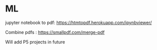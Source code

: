 # ML


jupyter notebook to pdf:  https://htmtopdf.herokuapp.com/ipynbviewer/

Combine pdfs : https://smallpdf.com/merge-pdf

Will add P5 projects in future

